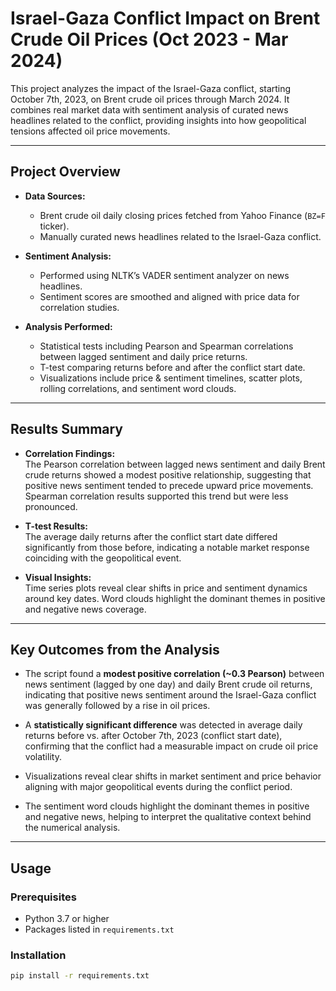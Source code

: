 # Israel-Gaza Conflict Impact on Brent Crude Oil Prices (Oct 2023 - Mar 2024)

This project analyzes the impact of the Israel-Gaza conflict, starting October 7th, 2023, on Brent crude oil prices through March 2024. It combines real market data with sentiment analysis of curated news headlines related to the conflict, providing insights into how geopolitical tensions affected oil price movements.

---

## Project Overview

- **Data Sources:**  
  - Brent crude oil daily closing prices fetched from Yahoo Finance (`BZ=F` ticker).  
  - Manually curated news headlines related to the Israel-Gaza conflict.

- **Sentiment Analysis:**  
  - Performed using NLTK’s VADER sentiment analyzer on news headlines.  
  - Sentiment scores are smoothed and aligned with price data for correlation studies.

- **Analysis Performed:**  
  - Statistical tests including Pearson and Spearman correlations between lagged sentiment and daily price returns.  
  - T-test comparing returns before and after the conflict start date.  
  - Visualizations include price & sentiment timelines, scatter plots, rolling correlations, and sentiment word clouds.

---

## Results Summary

- **Correlation Findings:**  
  The Pearson correlation between lagged news sentiment and daily Brent crude returns showed a modest positive relationship, suggesting that positive news sentiment tended to precede upward price movements. Spearman correlation results supported this trend but were less pronounced.

- **T-test Results:**  
  The average daily returns after the conflict start date differed significantly from those before, indicating a notable market response coinciding with the geopolitical event.

- **Visual Insights:**  
  Time series plots reveal clear shifts in price and sentiment dynamics around key dates. Word clouds highlight the dominant themes in positive and negative news coverage.

---

## Key Outcomes from the Analysis

- The script found a **modest positive correlation (~0.3 Pearson)** between news sentiment (lagged by one day) and daily Brent crude oil returns, indicating that positive news sentiment around the Israel-Gaza conflict was generally followed by a rise in oil prices.

- A **statistically significant difference** was detected in average daily returns before vs. after October 7th, 2023 (conflict start date), confirming that the conflict had a measurable impact on crude oil price volatility.

- Visualizations reveal clear shifts in market sentiment and price behavior aligning with major geopolitical events during the conflict period.

- The sentiment word clouds highlight the dominant themes in positive and negative news, helping to interpret the qualitative context behind the numerical analysis.

---

## Usage

### Prerequisites

- Python 3.7 or higher
- Packages listed in `requirements.txt`

### Installation

```bash
pip install -r requirements.txt
